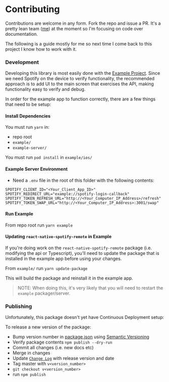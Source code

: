 # Contributing

Contributions are welcome in any form.  Fork the repo and issue a PR.  It's a pretty lean team ([me](https://github.com/cjam)) at the moment so I'm focusing on code over documentation.


The following is a guide mostly for me so next time I come back to this project I know how to work with it.

### Development

Developing this library is most easily done with the [Example Project](./example).  Since we need Spotify on the device to verify functionality, the recommended approach is to add UI to the main screen that exercises the API, making functionality easy to verify and debug.

In order for the example app to function correctly, there are a few things that need to be setup:

#### Install Dependencies
You must run `yarn` in:
- repo root
- `example/`
- `example-server/`

You must run `pod install` in `example/ios/`

#### Example Server Environment
- Need a `.env` file in the root of this folder with the following contents:
```env
SPOTIFY_CLIENT_ID="<Your_Client_App_ID>"
SPOTIFY_REDIRECT_URL="example://spotify-login-callback"
SPOTIFY_TOKEN_REFRESH_URL="http://<Your_Computer_IP_Address>/refresh"
SPOTIFY_TOKEN_SWAP_URL="http://<Your_Computer_IP_Address>:3001/swap"
```

#### Run Example

From repo root run `yarn example`

#### Updating `react-native-spotify-remote` in Example

If you're doing work on the `react-native-spotify-remote` package (i.e. modifying the api or Typescript), you'll need to update the package that is installed in the example app before using your changes.  

From `example/` run `yarn update-package`

This will build the package and reinstall it in the example app.

> NOTE: When doing this, it's very likely that you will need to restart the `example` packager/server.

### Publishing
Unfortunately, this package doesn't yet have Continuous Deployment setup:

To release a new version of the package:

- Bump version number in [package.json](./package.json) using [Semantic Versioning](https://docs.npmjs.com/about-semantic-versioning)
- Verify package contents `npm publish --dry-run`
- Commit all changes (i.e. new docs etc)
- Merge in changes
- Update [`Change Log`](./CHANGELOG.md) with release version and date
- Tag master with `v<version_number>` 
- `git checkout v<version_number>`
- run `npm publish`



